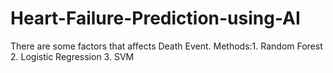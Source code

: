 # Heart-Failure-Prediction-using-AI
There are some factors that affects Death Event. Methods:1. Random Forest 2. Logistic Regression 3. SVM
